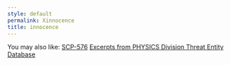 ```yaml
---
style: default
permalink: Xinnocence
title: innocence
---
```

You may also like:
[SCP-576](http://scp-wiki.net/scp-576)
[Excerpts from PHYSICS Division Threat Entity Database](http://scp-wiki.net/goc-supplemental-threat-entities)
